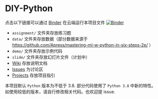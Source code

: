 # DIY-Python
点击以下链接可以通过 [Binder](https://mybinder.org/) 在云端运行本项目文件
[![Binder](https://mybinder.org/badge_logo.svg)](https://mybinder.org/v2/gh/Memcys/DIY-Python/master)

- `assignment/` 文件夹存放练习题
- `data/` 文件夹存放数据（部分数据来源于 https://github.com/Apress/mastering-ml-w-python-in-six-steps-2e/ ）
- `demo/` 文件夹存放示例代码
- `slide/` 文件夹存放幻灯片文件（计划中）
- [Wiki](https://github.com/Memcys/DIY-Python/wiki) 存放说明文档
- [Issues](https://github.com/Memcys/DIY-Python/issues) 为讨论区
- [Projects](https://github.com/Memcys/DIY-Python/projects) 存放项目指引

本项目默认 `Python` 版本为不低于 3.8. 部分代码使用了 `Python 3.8` 中新的特性。如使用较低的版本，请自行修改相关代码。也欢迎提 issue.